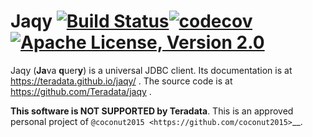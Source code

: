 # Jaqy [![Build Status](https://circleci.com/gh/coconut2015/jaqy.svg?style=shield)](https://app.circleci.com/pipelines/github/coconut2015/jaqy)[![codecov](https://codecov.io/gh/coconut2015/jaqy/branch/master/graph/badge.svg?token=Cor6pJTAan)](https://codecov.io/gh/coconut2015/jaqy)[![Apache License, Version 2.0](https://img.shields.io/badge/license-Apache--2.0-blue.svg)](http://www.apache.org/licenses/LICENSE-2.0)

Jaqy (**Ja**va **q**uer**y**) is a universal JDBC client.  Its documentation
is at https://teradata.github.io/jaqy/ .  The source code is at
https://github.com/Teradata/jaqy .

**This software is NOT SUPPORTED by Teradata**.  This is an approved personal
project of `@coconut2015 <https://github.com/coconut2015>`__.
